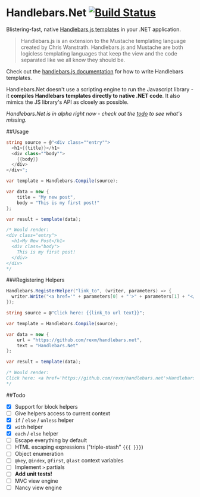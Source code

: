 Handlebars.Net [![Build Status](https://travis-ci.org/rexm/Handlebars.Net.svg?branch=master)](https://travis-ci.org/rexm/Handlebars.Net)
==============

Blistering-fast, native [Handlebars.js templates](http://handlebarsjs.com) in your .NET application.

>Handlebars.js is an extension to the Mustache templating language created by Chris Wanstrath. Handlebars.js and Mustache are both logicless templating languages that keep the view and the code separated like we all know they should be.

Check out the [handlebars.js documentation](http://handlebarsjs.com) for how to write Handlebars templates.

Handlebars.Net doesn't use a scripting engine to run the Javascript library - it **compiles Handlebars templates directly to native .NET code**. It also mimics the JS library's API as closely as possible.

_Handlebars.Net is in alpha right now - check out the [todo](#todo) to see what's missing._

##Usage

```c#
string source = @"<div class=""entry"">
  <h1>{{title}}</h1>
  <div class=""body"">
    {{body}}
  </div>
</div>";

var template = Handlebars.Compile(source);

var data = new {
    title = "My new post",
    body = "This is my first post!"
};

var result = template(data);

/* Would render:
<div class="entry">
  <h1>My New Post</h1>
  <div class="body">
    This is my first post!
  </div>
</div>
*/
```

###Registering Helpers
```c#
Handlebars.RegisterHelper("link_to", (writer, parameters) => {
  writer.Write("<a href='" + parameters[0] + "'>" + parameters[1] + "</a>");
});

string source = @"Click here: {{link_to url text}}";

var template = Handlebars.Compile(source);

var data = new {
    url = "https://github.com/rexm/handlebars.net",
    text = "Handlebars.Net"
};

var result = template(data);

/* Would render:
Click here: <a href='https://github.com/rexm/handlebars.net'>Handlebars.Net</a>
*/
```


##Todo
- [x] Support for block helpers
- [ ] Give helpers access to current context
- [x] `if` / `else` / `unless` helper
- [x] `with` helper
- [x] `each` / `else` helper
- [ ] Escape everything by default
- [ ] HTML escaping expressions ("triple-stash" `{{{ }}}`)
- [ ] Object enumeration
- [ ] `@key`, `@index`, `@first`, `@last` context variables
- [ ] Implement `>` partials
- [ ] **Add unit tests!**
- [ ] MVC view engine
- [ ] Nancy view engine
